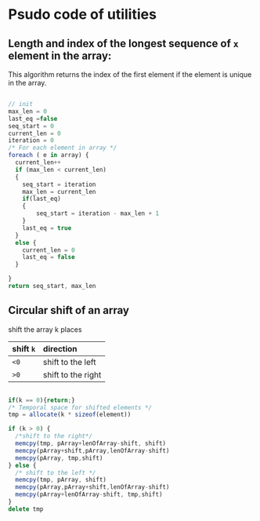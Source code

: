 # Psudo code of utilities


## Length and index of the longest sequence of `x` element in the array:
This algorithm returns the index of the first element if the element is unique
in the array.
```js

// init
max_len = 0
last_eq =false
seq_start = 0
current_len = 0
iteration = 0
/* For each element in array */
foreach ( e in array) {
  current_len++
  if (max_len < current_len)
  {
    seq_start = iteration
    max_len = current_len
    if(last_eq)
    {
        seq_start = iteration - max_len + 1
    }
    last_eq = true
  }
  else {
    current_len = 0
    last_eq = false
  }

}
return seq_start, max_len
```

## Circular shift of an array
shift the array k places

| shift `k` | direction     |
| :------------- | :------------- |
| `<0`       | shift to the left       |
| `>0`       | shift to the right       |

```js

if(k == 0){return;}
/* Temporal space for shifted elements */
tmp = allocate(k * sizeof(element))

if (k > 0) {
  /*shift to the right*/
  memcpy(tmp, pArray+lenOfArray-shift, shift)
  memcpy(pArray+shift,pArray,lenOfArray-shift)
  memcpy(pArray, tmp,shift)
} else {
  /* shift to the left */
  memcpy(tmp, pArray, shift)
  memcpy(pArray,pArray+shift,lenOfArray-shift)
  memcpy(pArray+lenOfArray-shift, tmp,shift)
}
delete tmp
```

